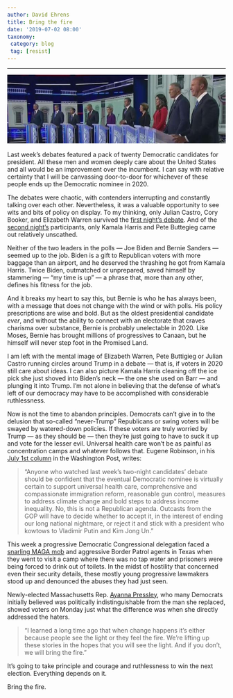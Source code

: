 ```yaml
---
author: David Ehrens
title: Bring the fire
date: '2019-07-02 08:00'
taxonomy:
 category: blog
 tag: [resist]
---
```

---



![](night1.jpg)

Last week’s debates featured a pack of twenty Democratic candidates for president. All these men and women deeply care about the United States and all would be an improvement over the incumbent. I can say with relative certainty that I will be canvassing door-to-door for whichever of these people ends up the Democratic nominee in 2020.

The debates were chaotic, with contenders interrupting and constantly talking over each other. Nevertheless, it was a valuable opportunity to see wits and bits of policy on display. To my thinking, only Julian Castro, Cory Booker, and Elizabeth Warren survived the [first night’s debate](https://www.youtube.com/watch?v=vJ6MrDO0kgY). And of the [second night’s](https://www.youtube.com/watch?v=cX7hni-zGD8) participants, only Kamala Harris and Pete Buttegieg came out relatively unscathed.

Neither of the two leaders in the polls — Joe Biden and Bernie Sanders — seemed up to the job. Biden is a gift to Republican voters with more baggage than an airport, and he deserved the thrashing he got from Kamala Harris. Twice Biden, outmatched or unprepared, saved himself by stammering — “my time is up” — a phrase that, more than any other, defines his fitness for the job. 

And it breaks my heart to say this, but Bernie is who he has always been, with a message that does not change with the wind or with polls. His policy prescriptions are wise and bold. But as the oldest presidential candidate *ever*, and without the ability to connect with an electorate that craves charisma over substance, Bernie is probably unelectable in 2020. Like Moses, Bernie has brought millions of progressives to Canaan, but he himself will never step foot in the Promised Land.

I am left with the mental image of Elizabeth Warren, Pete Buttigieg or Julian Castro running circles around Trump in a debate — that is, if voters in 2020 still care about ideas. I can also picture Kamala Harris cleaning off the ice pick she just shoved into Biden’s neck — the one she used on Barr — and plunging it into Trump. I’m not alone in believing that the defense of what’s left of our democracy may have to be accomplished with considerable ruthlessness.

Now is not the time to abandon principles. Democrats can’t give in to the delusion that so-called “never-Trump” Republicans or swing voters will be swayed by watered-down policies. If these voters are truly worried by Trump — as they should be — then they’re just going to have to suck it up and vote for the lesser evil. Universal health care won’t be as painful as concentration camps and whatever follows that. Eugene Robinson, in his [July 1st column](https://www.washingtonpost.com/opinions/never-trumpers-have-a-decision-to-make/2019/07/01/1f1e9c6a-9c2f-11e9-9ed4-c9089972ad5a_story.html) in the Washington Post, writes:

> “Anyone who watched last week’s two-night candidates’ debate should be confident that the eventual Democratic nominee is virtually certain to support universal health care, comprehensive and compassionate immigration reform, reasonable gun control, measures to address climate change and bold steps to address income inequality. No, this is not a Republican agenda. Outcasts from the GOP will have to decide whether to accept it, in the interest of ending our long national nightmare, or reject it and stick with a president who kowtows to Vladimir Putin and Kim Jong Un.”

This week a progressive Democratic Congressional delegation faced a [snarling MAGA mob](https://twitter.com/ABCPolitics/status/1145795774904537088/video/1) and aggressive Border Patrol agents in Texas when they went to visit a camp where there was no tap water and prisoners were being forced to drink out of toilets. In the midst of hostility that concerned even their security details, these mostly young progressive lawmakers stood up and denounced the abuses they had just seen.

Newly-elected Massachusetts Rep. [Ayanna Pressley](https://twitter.com/ABCPolitics/status/1145795774904537088/video/1), who many Democrats initially believed was politically indistinguishable from the man she replaced, showed voters on Monday just what the difference was when she directly addressed the haters.

> “I learned a long time ago that when change happens it’s either because people see the light or they feel the fire. We’re lifting up these stories in the hopes that you will see the light. And if you don’t, we will bring the fire.”

It’s going to take principle and courage and ruthlessness to win the next election. Everything depends on it.

Bring the fire.

